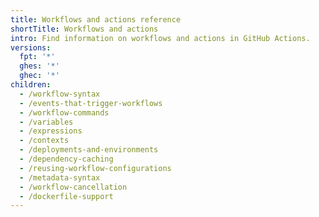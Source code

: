 ```yaml
---
title: Workflows and actions reference
shortTitle: Workflows and actions
intro: Find information on workflows and actions in GitHub Actions.
versions:
  fpt: '*'
  ghes: '*'
  ghec: '*'
children:
  - /workflow-syntax
  - /events-that-trigger-workflows
  - /workflow-commands
  - /variables
  - /expressions
  - /contexts
  - /deployments-and-environments
  - /dependency-caching
  - /reusing-workflow-configurations
  - /metadata-syntax
  - /workflow-cancellation
  - /dockerfile-support
---
```

